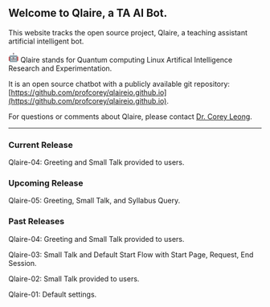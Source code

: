 ## Welcome to Qlaire, a TA AI Bot.

This website tracks the open source project, Qlaire, a teaching assistant artificial intelligent bot.

<p align="left">
<img src="/robot.png" width="20" height="20" alt="Qlaire"/>
Qlaire stands for Quantum computing Linux Artifical Intelligence Research and Experimentation.
</p>

It is an open source chatbot with a publicly available git repository: [https://github.com/profcorey/qlaireio.github.io](https://github.com/profcorey/qlaireio.github.io). 

For questions or comments about Qlaire, please contact [Dr. Corey Leong](https://github.com/profcorey).

---

### Current Release
Qlaire-04: Greeting and Small Talk provided to users.

### Upcoming Release
Qlaire-05: Greeting, Small Talk, and Syllabus Query.

### Past Releases

Qlaire-04: Greeting and Small Talk provided to users.

Qlaire-03: Small Talk and Default Start Flow with Start Page, Request, End Session.

Qlaire-02: Small Talk provided to users.

Qlaire-01: Default settings.
